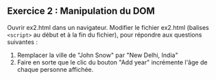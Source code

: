 ## Exercice 2 : Manipulation du DOM

Ouvrir ex2.html dans un navigateur.
Modifier le fichier ex2.html (balises `<script>` au début et à la fin du fichier), pour répondre aux questions suivantes :

1. Remplacer la ville de "John Snow" par "New Delhi, India"
2. Faire en sorte que le clic du bouton "Add year" incrémente l'âge de chaque personne affichée.

